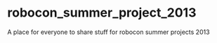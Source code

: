 robocon_summer_project_2013
===========================

A place for everyone to share stuff for robocon summer projects 2013